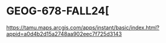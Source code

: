 # GEOG-678-FALL24[
https://tamu.maps.arcgis.com/apps/instant/basic/index.html?appid=a0d4b2d15a2748aa902eec7f725d3143
